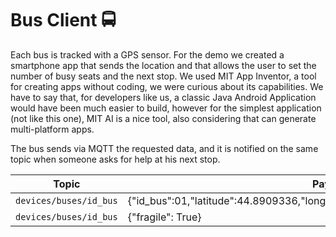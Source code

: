 # Bus Client 🚍  

Each bus is tracked with a GPS sensor. For the demo we created a smartphone app that sends the location and that allows the user to set the number of busy seats and the next stop. We used MIT App Inventor, a tool for creating apps without coding, we were curious about its capabilities. We have to say that, for developers like us, a classic Java Android Application would have been much easier to build, however for the simplest application (not like this one), MIT AI is a nice tool, also considering that can generate multi-platform apps.

The bus sends via MQTT the requested data, and it is notified on the same topic when someone asks for help at his next stop.

| Topic | Payload - Examples|
|-|-|
|`devices/buses/id_bus` | {"id_bus":01,"latitude":44.8909336,"longitude":11.0672094,"seats_count":2,"fermata":"61035"}`|
|`devices/buses/id_bus`|{"fragile": True}
